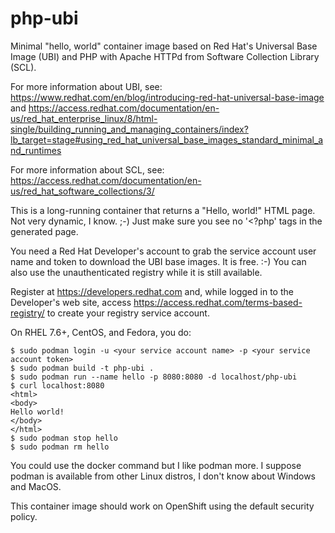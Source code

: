 # php-ubi

Minimal "hello, world" container image based on Red Hat's Universal Base Image (UBI) and PHP with Apache HTTPd from Software Collection Library (SCL).

For more information about UBI, see: https://www.redhat.com/en/blog/introducing-red-hat-universal-base-image and https://access.redhat.com/documentation/en-us/red_hat_enterprise_linux/8/html-single/building_running_and_managing_containers/index?lb_target=stage#using_red_hat_universal_base_images_standard_minimal_and_runtimes

For more information about SCL, see: https://access.redhat.com/documentation/en-us/red_hat_software_collections/3/

This is a long-running container that returns a "Hello, world!" HTML page. Not very dynamic, I know. ;-) Just make sure you see no '<?php' tags in the generated page.

You need a Red Hat Developer's account to grab the service account user name and token to download the UBI base images. It is free. :-)
You can also use the unauthenticated registry while it is still available.

Register at https://developers.redhat.com and, while logged in to the Developer's web site, access https://access.redhat.com/terms-based-registry/ to create your registry service account.

On RHEL 7.6+, CentOS, and Fedora, you do:

```
$ sudo podman login -u <your service account name> -p <your service account token>
$ sudo podman build -t php-ubi .
$ sudo podman run --name hello -p 8080:8080 -d localhost/php-ubi
$ curl localhost:8080
<html>
<body>
Hello world!
</body>
</html>
$ sudo podman stop hello
$ sudo podman rm hello
```

You could use the docker command but I like podman more.
I suppose podman is available from other Linux distros, I don't know about Windows and MacOS.

This container image should work on OpenShift using the default security policy.


